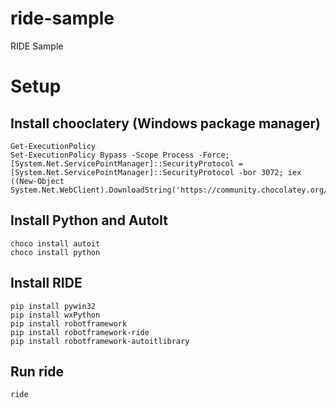 # ride-sample
RIDE Sample

# Setup

## Install chooclatery (Windows package manager)

```shell
Get-ExecutionPolicy
Set-ExecutionPolicy Bypass -Scope Process -Force; [System.Net.ServicePointManager]::SecurityProtocol = [System.Net.ServicePointManager]::SecurityProtocol -bor 3072; iex ((New-Object System.Net.WebClient).DownloadString('https://community.chocolatey.org/install.ps1'))
```

## Install Python and AutoIt

```shell
choco install autoit
choco install python
```

## Install RIDE

```shell
pip install pywin32
pip install wxPython
pip install robotframework
pip install robotframework-ride
pip install robotframework-autoitlibrary
```

## Run ride

```shell
ride
```